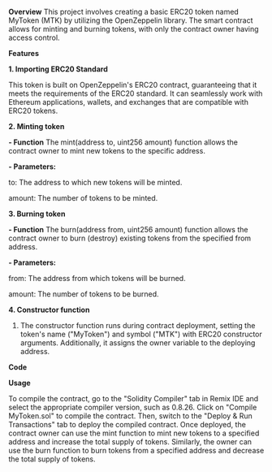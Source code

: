 **Overview**
 This project involves creating a basic ERC20 token named MyToken (MTK) by utilizing the OpenZeppelin library. The smart contract allows for minting and burning tokens, with only the contract owner having access control.

**Features**

**1. Importing ERC20 Standard** 

This token is built on OpenZeppelin's ERC20 contract, guaranteeing that it meets the requirements of the ERC20 standard. It can seamlessly work with Ethereum applications, wallets, and exchanges that are compatible with ERC20 tokens.

**2. Minting token** 

**- Function** The mint(address to, uint256 amount) function allows the contract owner to mint new tokens to the specific address.

**- Parameters:**

to: The address to which new tokens will be minted.

amount: The number of tokens to be minted.

**3. Burning token**

**- Function** The burn(address from, uint256 amount) function allows the contract owner to burn (destroy) existing tokens from the specified from address.

**- Parameters:**

from: The address from which tokens will be burned.

amount: The number of tokens to be burned.

**4. Constructor function** 

1. The constructor function runs during contract deployment, setting the token's name ("MyToken") and symbol ("MTK") with ERC20 constructor arguments. Additionally, it assigns the owner variable to the deploying address.


**Code**

**Usage**

To compile the contract, go to the "Solidity Compiler" tab in Remix IDE and select the appropriate compiler version, such as 0.8.26. Click on "Compile MyToken.sol" to compile the contract. Then, switch to the "Deploy & Run Transactions" tab to deploy the compiled contract. Once deployed, the contract owner can use the mint function to mint new tokens to a specified address and increase the total supply of tokens. Similarly, the owner can use the burn function to burn tokens from a specified address and decrease the total supply of tokens.
